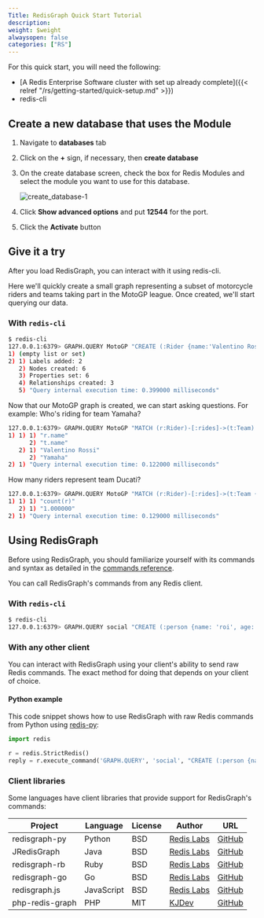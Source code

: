 ```yaml
---
Title: RedisGraph Quick Start Tutorial
description: 
weight: $weight
alwaysopen: false
categories: ["RS"]
---
```

For this quick start, you will need the following:

- [A Redis Enterprise Software cluster with set up already
    complete]({{< relref "/rs/getting-started/quick-setup.md" >}})
- redis-cli

## Create a new database that uses the Module

1. Navigate to **databases** tab
1. Click on the **+** sign, if necessary, then **create database**
1. On the create database screen, check the box for Redis Modules and
    select the module you want to use for this database.

    ![create_database-1](/images/rs/create_database-1.png?width=794&height=554)
1. Click **Show advanced options** and put **12544** for the port.
1. Click the **Activate** button

## Give it a try

After you load RedisGraph, you can interact with it using redis-cli.

Here we'll quickly create a small graph representing a subset of motorcycle riders and teams 
taking part in the MotoGP league. Once created, we'll start querying our data.

### With `redis-cli`

```sh
$ redis-cli
127.0.0.1:6379> GRAPH.QUERY MotoGP "CREATE (:Rider {name:'Valentino Rossi'})-[:rides]->(:Team {name:'Yamaha'}), (:Rider {name:'Dani Pedrosa'})-[:rides]->(:Team {name:'Honda'}), (:Rider {name:'Andrea Dovizioso'})-[:rides]->(:Team {name:'Ducati'})"
1) (empty list or set)
2) 1) Labels added: 2
   2) Nodes created: 6
   3) Properties set: 6
   4) Relationships created: 3
   5) "Query internal execution time: 0.399000 milliseconds"
```

Now that our MotoGP graph is created, we can start asking questions. For example:
Who's riding for team Yamaha?

```sh
127.0.0.1:6379> GRAPH.QUERY MotoGP "MATCH (r:Rider)-[:rides]->(t:Team) WHERE t.name = 'Yamaha' RETURN r,t"
1) 1) 1) "r.name"
      2) "t.name"
   2) 1) "Valentino Rossi"
      2) "Yamaha"
2) 1) "Query internal execution time: 0.122000 milliseconds"
```

How many riders represent team Ducati?

```sh
127.0.0.1:6379> GRAPH.QUERY MotoGP "MATCH (r:Rider)-[:rides]->(t:Team {name:'Ducati'}) RETURN count(r)"
1) 1) 1) "count(r)"
   2) 1) "1.000000"
2) 1) "Query internal execution time: 0.129000 milliseconds"
```
## Using RedisGraph

Before using RedisGraph, you should familiarize yourself with its commands and syntax as detailed in the
[commands reference](commands.md).

You can call RedisGraph's commands from any Redis client.

### With `redis-cli`

```sh
$ redis-cli
127.0.0.1:6379> GRAPH.QUERY social "CREATE (:person {name: 'roi', age: 33, gender: 'male', status: 'married'})"
```

### With any other client

You can interact with RedisGraph using your client's ability to send raw Redis commands.
The exact method for doing that depends on your client of choice.

#### Python example

This code snippet shows how to use RedisGraph with raw Redis commands from Python using
[redis-py](https://github.com/andymccurdy/redis-py):

```python
import redis

r = redis.StrictRedis()
reply = r.execute_command('GRAPH.QUERY', 'social', "CREATE (:person {name:'roi', age:33, gender:'male', status:'married')")
```

### Client libraries

Some languages have client libraries that provide support for RedisGraph's commands:

| Project | Language | License | Author | URL |
| ------- | -------- | ------- | ------ | --- |
| redisgraph-py | Python | BSD | [Redis Labs](https://redislabs.com) | [GitHub](https://github.com/RedisLabs/redisgraph-py) |
| JRedisGraph | Java | BSD | [Redis Labs](https://redislabs.com) | [GitHub](https://github.com/RedisLabs/JRedisGraph) |
| redisgraph-rb | Ruby | BSD | [Redis Labs](https://redislabs.com) | [GitHub](https://github.com/RedisLabs/redisgraph-rb) |
| redisgraph-go | Go | BSD | [Redis Labs](https://redislabs.com) | [GitHub](https://github.com/RedisLabs/redisgraph-go) |
| redisgraph.js | JavaScript | BSD | [Redis Labs](https://redislabs.com) | [GitHub](https://github.com/RedisLabs/redisgraph.js) |
| php-redis-graph | PHP | MIT | [KJDev](https://github.com/kjdev) | [GitHub](https://github.com/kjdev/php-redis-graph) |